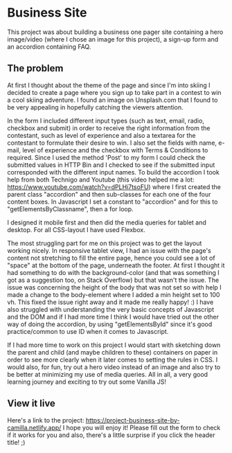 # Business Site

This project was about building a business one pager site containing a hero image/video (where I chose an image for this project), a sign-up form and an accordion containing FAQ.

## The problem

At first I thought about the theme of the page and since I'm into skiing I decided to create a page where you sign up to take part in a contest to win a cool skiing adventure. I found an image on Unsplash.com that I found to be very appealing in hopefully catching the viewers attention.  

In the form I included different input types (such as text, email, radio, checkbox and submit) in order to receive the right information from the contestant, such as level of experience and also a textarea for the contestant to formulate their desire to win. I also set the fields with name, e-mail, level of experience and the checkbox with Terms & Conditions to required. Since I used the method 'Post' to my form I could check the submitted values in HTTP Bin and I checked to see if the submitted input corresponded with the different input names. To build the accordion I took help from both Technigo and Youtube (this video helped me a lot: https://www.youtube.com/watch?v=dPLHi7tsoFU) where I first created the parent class "accordion" and then sub-classes for each one of the four content boxes. In Javascript I set a constant to "accordion" and for this to "getElementsByClassname", then a for loop.

I designed it mobile first and then did the media queries for tablet and desktop. For all CSS-layout I have used Flexbox.

The most struggling part for me on this project was to get the layout working nicely. In responsive tablet view, I had an issue with the page's content not stretching to fill the entire page, hence you could see a lot of "space" at the bottom of the page, underneath the footer. At first I thought it had something to do with the background-color (and that was something I got as a suggestion too, on Stack Overflow) but that wasn't the issue. The issue was concerning the height of the body that was not set so with help I made a change to the body-element where I added a min height set to 100 vh. This fixed the issue right away and it made me really happy! :) I have also struggled with understanding the very basic concepts of Javascript and the DOM and if I had more time I think I would have tried out the other way of doing the accordion, by using "getElementsById" since it's good practice/common to use ID when it comes to Javascript. 

If I had more time to work on this project I would start with sketching down the parent and child (and maybe children to these) containers on paper in order to see more clearly when it later comes to setting the rules in CSS. I would also, for fun, try out a hero video instead of an image and also try to be better at minimizing my use of media queries. All in all, a very good learning journey and exciting to try out some Vanilla JS!

## View it live
Here's a link to the project: https://project-business-site-by-camilla.netlify.app/ I hope you will enjoy it! Please fill out the form to check if it works for you and also, there's a little surprise if you click the header title! ;)
